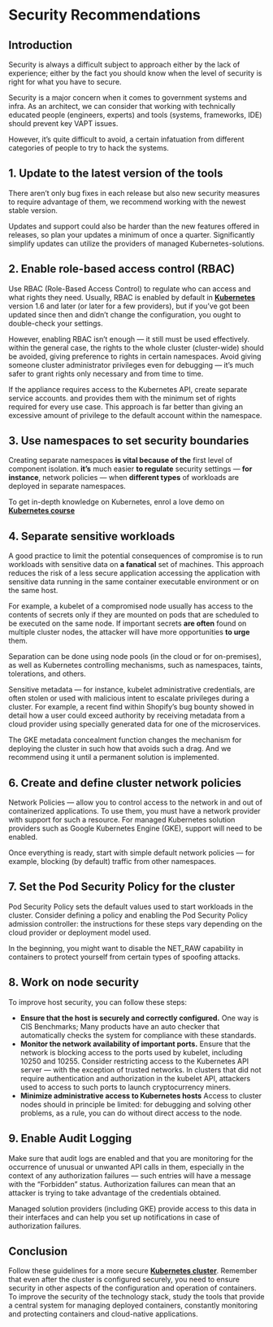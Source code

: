 # Security Recommendations

## Introduction <a href="introduction" id="introduction"></a>

Security is always a difficult subject to approach either by the lack of experience; either by the fact you should know when the level of security is right for what you have to secure.

Security is a major concern when it comes to government systems and infra. As an architect, we can consider that working with technically educated people (engineers, experts) and tools (systems, frameworks, IDE) should prevent key VAPT issues.

However, it’s quite difficult to avoid, a certain infatuation from different categories of people to try to hack the systems.

## 1. Update to the latest version of the tools <a href="1-update-to-the-latest-version" id="1-update-to-the-latest-version"></a>

There aren’t only bug fixes in each release but also new security measures to require advantage of them, we recommend working with the newest stable version.

Updates and support could also be harder than the new features offered in releases, so plan your updates a minimum of once a quarter. Significantly simplify updates can utilize the providers of managed Kubernetes-solutions.

## 2. Enable role-based access control (RBAC) <a href="2-enable-role-based-access-control-rbac" id="2-enable-role-based-access-control-rbac"></a>

Use RBAC (Role-Based Access Control) to regulate who can access and what rights they need. Usually, RBAC is enabled by default in [**Kubernetes**](https://onlineitguru.com/blogger/what-is-kubernetes) version 1.6 and later (or later for a few providers), but if you’ve got been updated since then and didn’t change the configuration, you ought to double-check your settings.

However, enabling RBAC isn’t enough — it still must be used effectively. within the general case, the rights to the whole cluster (cluster-wide) should be avoided, giving preference to rights in certain namespaces. Avoid giving someone cluster administrator privileges even for debugging — it’s much safer to grant rights only necessary and from time to time.

If the appliance requires access to the Kubernetes API, create separate service accounts. and provides them with the minimum set of rights required for every use case. This approach is far better than giving an excessive amount of privilege to the default account within the namespace.

## 3. Use namespaces to set security boundaries <a href="3-use-namespaces-to-set-security-boundaries" id="3-use-namespaces-to-set-security-boundaries"></a>

Creating separate namespaces **is vital because of the** first level of component isolation. **it’s** much easier **to regulate** security settings — **for instance**, network policies — when **different types** of workloads are deployed in separate namespaces.

To get in-depth knowledge on Kubernetes, enrol a love demo on [**Kubernetes course**](https://onlineitguru.com/kubernetes-training.html)​

## 4. Separate sensitive workloads <a href="4-separate-sensitive-workloads" id="4-separate-sensitive-workloads"></a>

A good practice to limit the potential consequences of compromise is to run workloads with sensitive data on **a fanatical** set of machines. This approach reduces the risk of a less secure application accessing the application with sensitive data running in the same container executable environment or on the same host.

For example, a kubelet of a compromised node usually has access to the contents of secrets only if they are mounted on pods that are scheduled to be executed on the same node. If important secrets **are often** found on multiple cluster nodes, the attacker will have more opportunities **to urge** them.

Separation can be done using node pools (in the cloud or for on-premises), as well as Kubernetes controlling mechanisms, such as namespaces, taints, tolerations, and others.

Sensitive metadata — for instance, kubelet administrative credentials, are often stolen or used with malicious intent to escalate privileges during a cluster. For example, a recent find within Shopify’s bug bounty showed in detail how a user could exceed authority by receiving metadata from a cloud provider using specially generated data for one of the microservices.

The GKE metadata concealment function changes the mechanism for deploying the cluster in such how that avoids such a drag. And we recommend using it until a permanent solution is implemented.

## 6. Create and define cluster network policies <a href="6-create-and-define-cluster-network-policies" id="6-create-and-define-cluster-network-policies"></a>

Network Policies — allow you to control access to the network in and out of containerized applications. To use them, you must have a network provider with support for such a resource. For managed Kubernetes solution providers such as Google Kubernetes Engine (GKE), support will need to be enabled.

Once everything is ready, start with simple default network policies — for example, blocking (by default) traffic from other namespaces.

## 7. Set the Pod Security Policy for the cluster <a href="7-set-the-pod-security-policy-for-the-cluster" id="7-set-the-pod-security-policy-for-the-cluster"></a>

Pod Security Policy sets the default values ​​used to start workloads in the cluster. Consider defining a policy and enabling the Pod Security Policy admission controller: the instructions for these steps vary depending on the cloud provider or deployment model used.

In the beginning, you might want to disable the NET_RAW capability in containers to protect yourself from certain types of spoofing attacks.

## 8. Work on node security <a href="8-work-on-node-security" id="8-work-on-node-security"></a>

To improve host security, you can follow these steps:

* **Ensure that the host is securely and correctly configured.** One way is CIS Benchmarks; Many products have an auto checker that automatically checks the system for compliance with these standards.
* **Monitor the network availability of important ports.** Ensure that the network is blocking access to the ports used by kubelet, including 10250 and 10255. Consider restricting access to the Kubernetes API server — with the exception of trusted networks. In clusters that did not require authentication and authorization in the kubelet API, attackers used to access to such ports to launch cryptocurrency miners.
* **Minimize administrative access to Kubernetes hosts** Access to cluster nodes should in principle be limited: for debugging and solving other problems, as a rule, you can do without direct access to the node.

## 9. Enable Audit Logging <a href="9-enable-audit-logging" id="9-enable-audit-logging"></a>

Make sure that audit logs are enabled and that you are monitoring for the occurrence of unusual or unwanted API calls in them, especially in the context of any authorization failures — such entries will have a message with the “Forbidden” status. Authorization failures can mean that an attacker is trying to take advantage of the credentials obtained.

Managed solution providers (including GKE) provide access to this data in their interfaces and can help you set up notifications in case of authorization failures.

## Conclusion <a href="conclusion" id="conclusion"></a>

Follow these guidelines for a more secure [**Kubernetes cluster**](https://medium.com/faun/what-is-the-kubernetes-cluster-de2a33e6572?source=---------24------------------). Remember that even after the cluster is configured securely, you need to ensure security in other aspects of the configuration and operation of containers. To improve the security of the technology stack, study the tools that provide a central system for managing deployed containers, constantly monitoring and protecting containers and cloud-native applications.
